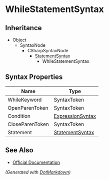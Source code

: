 # WhileStatementSyntax

## Inheritance

* Object
  * SyntaxNode
    * CSharpSyntaxNode
      * [StatementSyntax](StatementSyntax.md)
        * WhileStatementSyntax

## Syntax Properties

| Name            | Type                                    |
| --------------- | --------------------------------------- |
| WhileKeyword    | SyntaxToken                             |
| OpenParenToken  | SyntaxToken                             |
| Condition       | [ExpressionSyntax](ExpressionSyntax.md) |
| CloseParenToken | SyntaxToken                             |
| Statement       | [StatementSyntax](StatementSyntax.md)   |

## See Also

* [Official Documentation](https://docs.microsoft.com/en-us/dotnet/api/microsoft.codeanalysis.csharp.syntax.whilestatementsyntax)


*\(Generated with [DotMarkdown](http://github.com/JosefPihrt/DotMarkdown)\)*